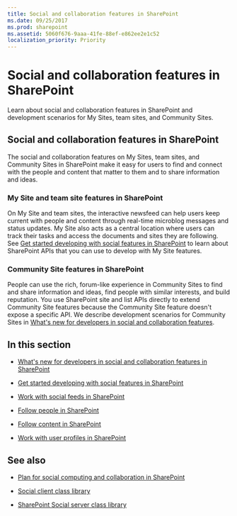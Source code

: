 ```yaml
---
title: Social and collaboration features in SharePoint
ms.date: 09/25/2017
ms.prod: sharepoint
ms.assetid: 5060f676-9aaa-41fe-88ef-e862ee2e1c52
localization_priority: Priority
---
```



# Social and collaboration features in SharePoint
Learn about social and collaboration features in SharePoint and development scenarios for My Sites, team sites, and Community Sites.
## Social and collaboration features in SharePoint

The social and collaboration features on My Sites, team sites, and Community Sites in SharePoint make it easy for users to find and connect with the people and content that matter to them and to share information and ideas.
  
    
    

### My Site and team site features in SharePoint
<a name="bkmk_Social"> </a>

On My Site and team sites, the interactive newsfeed can help users keep current with people and content through real-time microblog messages and status updates. My Site also acts as a central location where users can track their tasks and access the documents and sites they are following. See  [Get started developing with social features in SharePoint](get-started-developing-with-social-features-in-sharepoint.md) to learn about SharePoint APIs that you can use to develop with My Site features.
  
    
    

### Community Site features in SharePoint
<a name="bkmk_Collab"> </a>

People can use the rich, forum-like experience in Community Sites to find and share information and ideas, find people with similar interests, and build reputation. You use SharePoint site and list APIs directly to extend Community Site features because the Community Site feature doesn't expose a specific API. We describe development scenarios for Community Sites in  [What's new for developers in social and collaboration features](what-s-new-for-developers-in-social-and-collaboration-features-in-sharepoint-201.md#bkmk_Collab).
  
    
    

## In this section
<a name="bkmk_InThisSection"> </a>


-  [What's new for developers in social and collaboration features in SharePoint](what-s-new-for-developers-in-social-and-collaboration-features-in-sharepoint-201.md)
    
  
-  [Get started developing with social features in SharePoint](get-started-developing-with-social-features-in-sharepoint.md)
    
  
-  [Work with social feeds in SharePoint](work-with-social-feeds-in-sharepoint.md)
    
  
-  [Follow people in SharePoint](follow-people-in-sharepoint.md)
    
  
-  [Follow content in SharePoint](follow-content-in-sharepoint.md)
    
  
-  [Work with user profiles in SharePoint](work-with-user-profiles-in-sharepoint.md)
    
  

## See also
<a name="bk_addresources"> </a>


-  [Plan for social computing and collaboration in SharePoint](http://technet.microsoft.com/library/ee662531%28v=office.15%29)
    
  
-  [Social client class library](http://msdn.microsoft.com/library/9cc3f70c-78ac-4d2d-b46e-77522ee5d937%28Office.15%29.aspx)
    
  
-  [SharePoint Social server class library](http://msdn.microsoft.com/library/87c5118c-ac0e-4bd9-a75f-7452a9eb0e41%28Office.15%29.aspx)
    
  

  
    
    

